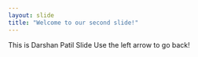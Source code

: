 ```yaml
---
layout: slide
title: "Welcome to our second slide!"
---
```

This is Darshan Patil Slide
Use the left arrow to go back!
